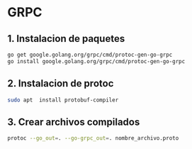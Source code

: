 # GRPC

## 1. Instalacion de paquetes

```sh
go get google.golang.org/grpc/cmd/protoc-gen-go-grpc
go install google.golang.org/grpc/cmd/protoc-gen-go-grpc
```

## 2. Instalacion de protoc

```sh
sudo apt  install protobuf-compiler
```

## 3. Crear archivos compilados

```sh
protoc --go_out=. --go-grpc_out=. nombre_archivo.proto
```